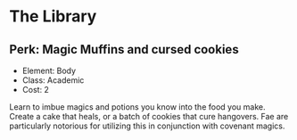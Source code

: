 # The Library

## Perk: Magic Muffins and cursed cookies
- Element: Body
- Class: Academic
- Cost: 2

Learn to imbue magics and potions you know into the food you make. Create a cake that heals, or a batch of cookies that cure hangovers. Fae are particularly notorious for utilizing this in conjunction with covenant magics. 
